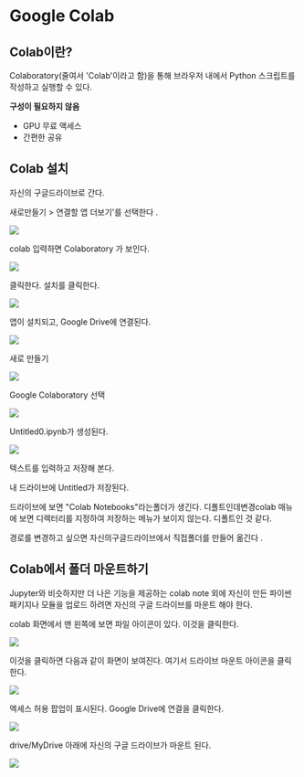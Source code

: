 # Google Colab

## Colab이란?

Colaboratory(줄여서 'Colab'이라고 함)을 통해 브라우저 내에서 Python 스크립트를 작성하고 실행할 수 있다.

**구성이 필요하지 않음**

* GPU 무료 액세스
* 간편한 공유

## Colab 설치

자신의 구글드라이브로 간다.

새로만들기 > 연결할 앱 더보기'를 선택한다 .

![](<.gitbook/assets/image (18).png>)

colab 입력하면 Colaboratory 가 보인다.

![](<.gitbook/assets/image (7).png>)

클릭한다. 설치를 클릭한다.

![](<.gitbook/assets/image (6).png>)

앱이 설치되고, Google Drive에 연결된다.

![](<.gitbook/assets/image (19).png>)

새로 만들기

![](<.gitbook/assets/image (2).png>)

Google Colaboratory 선택

![](<.gitbook/assets/image (17) (1).png>)

Untitled0.ipynb가 생성된다.

![](<.gitbook/assets/image (16).png>)

텍스트를 입력하고 저장해 본다.

내 드라이브에 Untitled가 저장된다.

드라이브에 보면 "Colab Notebooks"라는폴더가 생긴다.  디폴트인데변경colab 매뉴에 보면 디렉터리를 지정하여 저장하는 메뉴가 보이지 않는다. 디폴트인 것 같다. &#x20;



경로를 변경하고 싶으면 자신의구글드라이브에서 직접폴더를 만들어 옮긴다 .   &#x20;



&#x20;  &#x20;



## Colab에서 폴더 마운트하기

Jupyter와 비슷하지만 더 나은 기능을 제공하는 colab note 외에 자신이 만든 파이썬 패키지나 모듈을 업로드 하려면 자신의 구글 드라이브를 마운트 해야 한다.

colab 화면에서 맨 왼쪽에 보면 파일 아이콘이 있다. 이것을 클릭한다.

![](<.gitbook/assets/image (9).png>)

이것을 클릭하면 다음과 같이 화면이 보여진다. 여기서 드라이브 마운트 아이콘을 클릭한다.

![](<.gitbook/assets/image (17).png>)

엑세스 허용 팝업이 표시된다. Google Drive에 연결을 클릭한다.

![](<.gitbook/assets/image (10).png>)

drive/MyDrive 아래에 자신의 구글 드라이브가 마운트 된다.

![](<.gitbook/assets/image (8).png>)
